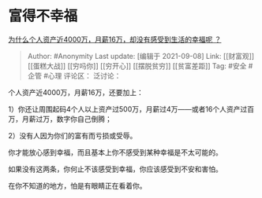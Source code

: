 # 富得不幸福
[为什么个人资产近4000万，月薪16万，却没有感受到生活的幸福呢 ？](https://www.zhihu.com/question/438976773/answer/2109868337)

> Author: #Anonymity
> Last update: [编辑于 2021-09-08]
> Link: [[财富观]] [[蛋糕大战]] [[穷吗你]] [[穷开心]] [[摆脱贫穷]] [[贫富差距]]
> Tag: #安全 #企管 #心理
> 评论区：
> 泛讨论：

个人资产近4000万，月薪16万，还要加上：

1）你还让周围起码4个人以上资产过500万，月薪过4万——或者16个人资产过百万，月薪过万，数字你自己倒腾；

2）没有人因为你们的富有而亏损或受辱。

你才能放心感到幸福，而且基本上你不感受到某种幸福是不太可能的。

如果没有这两条，你何止不该感受到幸福，你应该感受到不安和害怕。

在你不知道的地方，怕是有眼睛正在看着你。
